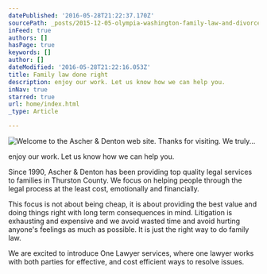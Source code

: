 ```yaml
---
datePublished: '2016-05-28T21:22:37.170Z'
sourcePath: _posts/2015-12-05-olympia-washington-family-law-and-divorce-lawyers.md
inFeed: true
authors: []
hasPage: true
keywords: []
author: []
dateModified: '2016-05-28T21:22:16.053Z'
title: Family law done right
description: enjoy our work. Let us know how we can help you.
inNav: true
starred: true
url: home/index.html
_type: Article

---
```

![Welcome to the Ascher & Denton web site. Thanks for visiting. We truly...](https://the-grid-user-content.s3-us-west-2.amazonaws.com/415b432b-0356-4ba9-a01a-9843a350f0c8.jpg)

enjoy our work. Let us know how we can help you.

Since 1990, Ascher & Denton has been providing top quality legal services to families in Thurston County. We focus on helping people through the legal process at the least cost, emotionally and financially. 

This focus is not about being cheap, it is about providing the best value and doing things right with long term consequences in mind. Litigation is exhausting and expensive and we avoid wasted time and avoid hurting anyone's feelings as much as possible. It is just the right way to do family law.

We are excited to introduce One Lawyer services, where one lawyer works with both parties for effective, and cost efficient ways to resolve issues.